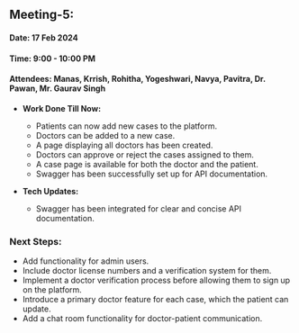 ## Meeting-5:
#### Date: 17 Feb 2024  
#### Time: 9:00 - 10:00 PM  
#### Attendees: Manas, Krrish, Rohitha, Yogeshwari, Navya, Pavitra, Dr. Pawan, Mr. Gaurav Singh

- **Work Done Till Now:**
    - Patients can now add new cases to the platform.
    - Doctors can be added to a new case.
    - A page displaying all doctors has been created.
    - Doctors can approve or reject the cases assigned to them.
    - A case page is available for both the doctor and the patient.
    - Swagger has been successfully set up for API documentation.

- **Tech Updates:**
    - Swagger has been integrated for clear and concise API documentation.

### Next Steps:
- Add functionality for admin users.
- Include doctor license numbers and a verification system for them.
- Implement a doctor verification process before allowing them to sign up on the platform.
- Introduce a primary doctor feature for each case, which the patient can update.
- Add a chat room functionality for doctor-patient communication.
